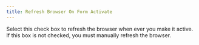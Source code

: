 ```yaml
---
title: Refresh Browser On Form Activate
---
```



Select this check box to refresh the browser when ever you make it active.  If this box is not checked, you must manually refresh the browser.
